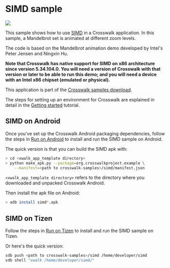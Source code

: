 # SIMD sample

<img class='sample-thumb' src='/assets/sampapp-icon-simd.png'>

This sample shows how to use [SIMD](https://github.com/johnmccutchan/ecmascript_simd)
in a Crosswalk application. In this sample, a Mandelbrot set
is animated at different zoom levels.

The code is based on the Mandelbrot animation demo developed by Intel's
Peter Jensen and Ningxin Hu.

**Note that Crosswalk has native support for SIMD on x86 architecture
since version 5.34.104.0. You will need a version of Crosswalk with
that version or later to be able to run this demo; and you will need
a device with an Intel x86 chipset (emulated or physical).**

This application is part of the
[Crosswalk samples download](https://github.com/crosswalk-project/crosswalk-samples/archive/0.2.tar.gz).

The steps for setting up an environment for Crosswalk are explained
in detail in the [Getting started](/documentation/getting_started)
tutorial.

## SIMD on Android

Once you've set up the Crosswalk Android packaging dependencies,
follow the steps in [Run on Android](/documentation/getting_started/run_on_android)
to install and run the SIMD sample on Android.

The quick version is that you can build the SIMD apk with:

```sh
> cd <xwalk_app_template directory>
> python make_apk.py --package=org.crosswalkproject.example \
    --manifest=<path to crosswalk-samples>/simd/manifest.json
```

`<xwalk_app_template directory>` refers to the directory where you
downloaded and unpacked Crosswalk Android.

Then install the apk file on Android:

```sh
> adb install simd*.apk
```

## SIMD on Tizen

Follow the steps in
[Run on Tizen](/documentation/getting_started/run_on_tizen)
to install and run the SIMD sample on Tizen.

Or here's the quick version:

```sh
sdb push <path to crosswalk-samples>/simd /home/developer/simd
sdb shell "xwalk /home/developer/simd/"
```
